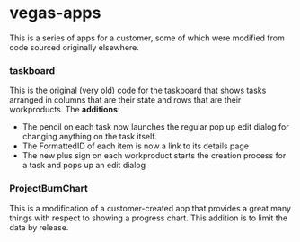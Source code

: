 vegas-apps
==========

This is a series of apps for a customer, some of which were modified from 
code sourced originally elsewhere.

### taskboard

This is the original (very old) code for the taskboard that shows tasks arranged
in columns that are their state and rows that are their workproducts.  The **additions**:

* The pencil on each task now launches the regular pop up edit dialog for changing anything on
  the task itself.
* The FormattedID of each item is now a link to its details page
* The new plus sign on each workproduct starts the creation process for a task and pops up an edit dialog

### ProjectBurnChart

This is a modification of a customer-created app that provides a great many things with respect to showing
a progress chart.  This addition is to limit the data by release.
